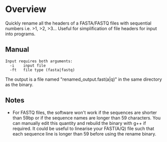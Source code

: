 # Overview
Quickly rename all the headers of a FASTA/FASTQ files with sequential numbers i.e. >1, >2, >3... Useful for simplification of file headers for input into programs.

## Manual
```
Input requires both arguments:
  -i    input file
  -ft   file type (fasta|fastq)
  ```
The output is a file named "renamed_output.fast(a|q)" in the same directory as the binary.
## Notes
- For FASTQ files, the software won't work if the sequences are shorter than 59bp or if the sequence names are longer than 59 characters. You can manually edit this quantity and rebuild the binary with g++ if required. It could be useful to linearise your FAST(A/Q) file such that each sequence line is longer than 59 before using the rename binary.
